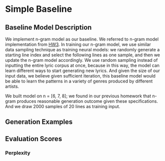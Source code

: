 # Simple Baseline

## Baseline Model Description
We implement n-gram model as our baseline. We referred to n-gram model implementation from [HW3](http://markyatskar.com/cis530_sp2021/homework/ngram-lms/ngram-lms.html). In training our n-gram model, we use similar data sampling technique as training neural models: we randomly generate a starting line index and select the following lines as one sample, and then we update the n-gram model accordingly. We use random sampling instead of inputting the entire lyric corpus at once, because in this way, the model can learn different ways to start generating new lyrics. And given the size of our input data, we believe given sufficient iteration, this baseline model would be able to learn the patterns in a variety of genres produced by different artists. 

We built model on n = \[6, 7, 8\]; we found in our previous homework that n-gram produces reasonable generation outcome given these specifications. And we draw 2000 samples of 20 lines as training input.

 ## Generation Examples
 
 
 ## Evaluation Scores 
 
 ### Perplexity